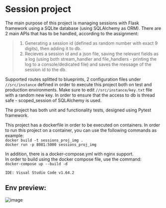 # Session project


The main purpose of this project is managing sessions with Flask framework using a SQLite database (using SQLAlchemy as ORM).
There are 2 main APIs that has to be handled, according to the assignment:


>1. Generating a  session id (defined as random number with exact 9 digits), then adding it to db.
>2. Recieves a session id and a json file, saving the relevant fields as a log (using both stream_handler and file_handlers - printing the log to a console/dedicated file) and saves the message of the session id to the db.

Supported routes splitted to blueprints, 2 configuration files under `//src/instance` defined in order to execute this project both on test and production environments.
Make sure to edit `//src/instance/key.txt` file with a random new key.
In order to ensure that the access to db is thread safe - scoped_session of SQLAlchemy is used.

The project has both unit and functionality tests, designed using Pytest framework.

This project has a dockerfile in order to be executed on containers.
In order to run this project on a container, you can use the following commands as example:  
`docker build -t sessions_proj_img .`  
`docker run -p 8081:5000 sessions_proj_img`
  
In addition, there is a docker-compose.yml with nginx support.  
In order to build using the docker compose file, use the command:  
`docker-compose up --build -d`  
  
  
`IDE: Visual Studio Code v1.64.2`


## Env preview:

![image](https://user-images.githubusercontent.com/48648513/162792774-fbfdb2ff-4681-49d2-b8fe-4ff77f3c8109.png)
